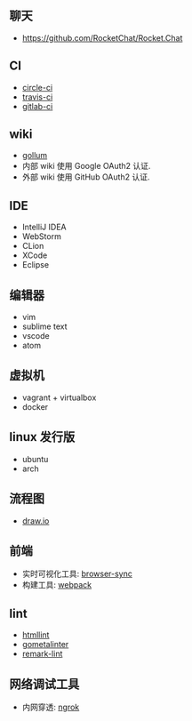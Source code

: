 ## 聊天
* <https://github.com/RocketChat/Rocket.Chat>

## CI
* [circle-ci](http://circleci.com/)
* [travis-ci](https://travis-ci.org/)
* [gitlab-ci](https://about.gitlab.com/gitlab-ci/)

## wiki
* [gollum](https://github.com/gollum/gollum)
* 内部 wiki 使用 Google OAuth2 认证.
* 外部 wiki 使用 GitHub OAuth2 认证.

## IDE
* IntelliJ IDEA
* WebStorm
* CLion
* XCode
* Eclipse

## 编辑器
* vim
* sublime text
* vscode
* atom

## 虚拟机
* vagrant + virtualbox
* docker

## linux 发行版
* ubuntu
* arch

## 流程图
* [draw.io](https://draw.io)

## 前端
* 实时可视化工具: [browser-sync](https://browsersync.io/)
* 构建工具: [webpack](https://webpack.github.io/)

## lint
* [htmllint](https://github.com/htmllint/htmllint)
* [gometalinter](https://github.com/alecthomas/gometalinter)
* [remark-lint](https://github.com/wooorm/remark-lint)

## 网络调试工具
* 内网穿透: [ngrok](https://github.com/inconshreveable/ngrok)
